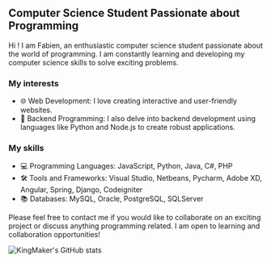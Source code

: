 ## Computer Science Student Passionate about Programming

Hi ! I am Fabien, an enthusiastic computer science student passionate about the world of programming. I am constantly learning and developing my computer science skills to solve exciting problems.

### My interests

- 🌐 Web Development: I love creating interactive and user-friendly websites.
- 🤖 Backend Programming: I also delve into backend development using languages ​​like Python and Node.js to create robust applications.

### My skills

- 💻 Programming Languages: JavaScript, Python, Java, C#, PHP
- 🛠 Tools and Frameworks: Visual Studio, Netbeans, Pycharm, Adobe XD, Angular, Spring, Django, Codeigniter
- 📚 Databases: MySQL, Oracle, PostgreSQL, SQLServer


Please feel free to contact me if you would like to collaborate on an exciting project or discuss anything programming related. I am open to learning and collaboration opportunities!

![KingMaker's GitHub stats](https://github-readme-stats.vercel.app/api?username=01KingMaker&show_icons=true&theme=transparent)
